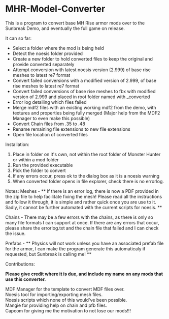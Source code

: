 # MHR-Model-Converter

This is a program to convert base MH Rise armor mods over to the Sunbreak Demo, and eventually the full game on release.

It can so far:
* Select a folder where the mod is being held
* Detect the noesis folder provided
* Create a new folder to hold converted files to keep the original and provide converted separately 
* Attempt conversion with latest noesis version (2.999) of base rise meshes to latest re7 format
* Convert failed conversions with a modified version of 2.999, of base rise meshes to latest re7 format
* Convert failed conversions of base rise meshes to fbx with modified version of 2.999 and placed in root folder named with _converted
* Error log detailing which files failed 
* Merge mdf2 files with an existing working mdf2 from the demo, with textures and properties being fully merged (Major help from the MDF2 Manager to even make this possible)
* Convert Chain files from .35 to .48
* Rename remaining file extensions to new file extensions
* Open file location of converted files

Installation:
1. Place in folder on it's own, not within the root folder of Monster Hunter or within a mod folder
2. Run the provided executable
3. Pick the folder to convert
4. If any errors occur, press ok to the dialog box as it is a noesis warning
5. When converted folder opens in file explorer, check there is no errorlog.

Notes:
Meshes - 
** If there is an error log, there is now a PDF provided in the zip file to help facilitate fixing the mesh! Please read all the instructions and follow it through, it is simple and rather quick once you are use to it. Sadly, it cannot be further automated with the current scripts for noesis. **


Chains - 
There may be a few errors with the chains, as there is only so many file formats I can support at once. If there are any errors that occur, please share the errorlog.txt and the chain file that failed and I can check the issue.

Prefabs - 
** Physics will not work unless you have an associated prefab file for the armor, I can make the program generate this automaticaly if requested, but Sunbreak is calling me! **

Contributions:  
  
**Please give credit where it is due, and include my name on any mods that use this converter.**  

MDF Manager for the template to convert MDF files over.  
Noesis tool for importing/exporting mesh files.  
Noesis scripts which none of this would've been possible.  
Mangie for providing help on chain and pfb files.  
Capcom for giving me the motivation to not lose our mods!!!  
